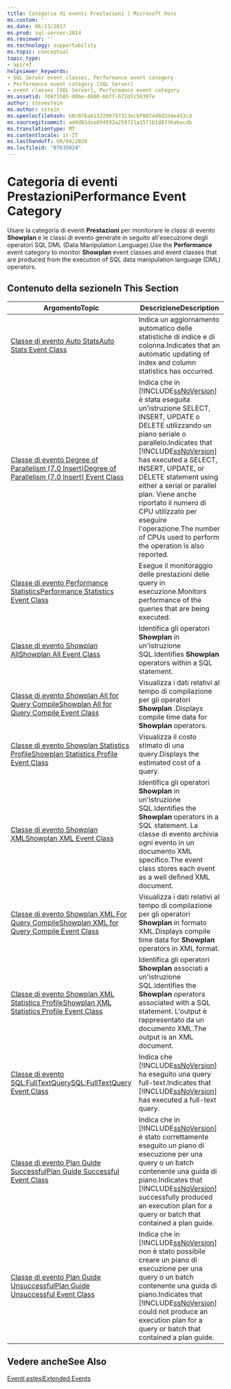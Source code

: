 ```yaml
---
title: Categoria di eventi Prestazioni | Microsoft Docs
ms.custom: ''
ms.date: 06/13/2017
ms.prod: sql-server-2014
ms.reviewer: ''
ms.technology: supportability
ms.topic: conceptual
topic_type:
- apiref
helpviewer_keywords:
- SQL Server event classes, Performance event category
- Performance event category [SQL Server]
- event classes [SQL Server], Performance event category
ms.assetid: 708f3585-d8be-4980-bbff-672d7c59397e
author: stevestein
ms.author: sstein
ms.openlocfilehash: b0c076a4132298797313ecbf0874d9d2d4e453cd
ms.sourcegitcommit: ad4d92dce894592a259721a1571b1d8736abacdb
ms.translationtype: MT
ms.contentlocale: it-IT
ms.lasthandoff: 08/04/2020
ms.locfileid: "87635024"
---
```

# <a name="performance-event-category"></a><span data-ttu-id="21579-102">Categoria di eventi Prestazioni</span><span class="sxs-lookup"><span data-stu-id="21579-102">Performance Event Category</span></span>
  <span data-ttu-id="21579-103">Usare la categoria di eventi **Prestazioni** per monitorare le classi di evento **Showplan** e le classi di evento generate in seguito all'esecuzione degli operatori SQL DML (Data Manipulation Language).</span><span class="sxs-lookup"><span data-stu-id="21579-103">Use the **Performance** event category to monitor **Showplan** event classes and event classes that are produced from the execution of SQL data manipulation language (DML) operators.</span></span>  
  
## <a name="in-this-section"></a><span data-ttu-id="21579-104">Contenuto della sezione</span><span class="sxs-lookup"><span data-stu-id="21579-104">In This Section</span></span>  
  
|<span data-ttu-id="21579-105">Argomento</span><span class="sxs-lookup"><span data-stu-id="21579-105">Topic</span></span>|<span data-ttu-id="21579-106">Descrizione</span><span class="sxs-lookup"><span data-stu-id="21579-106">Description</span></span>|  
|-----------|-----------------|  
|[<span data-ttu-id="21579-107">Classe di evento Auto Stats</span><span class="sxs-lookup"><span data-stu-id="21579-107">Auto Stats Event Class</span></span>](auto-stats-event-class.md)|<span data-ttu-id="21579-108">Indica un aggiornamento automatico delle statistiche di indice e di colonna.</span><span class="sxs-lookup"><span data-stu-id="21579-108">Indicates that an automatic updating of index and column statistics has occurred.</span></span>|  
|[<span data-ttu-id="21579-109">Classe di evento Degree of Parallelism &#40;7.0 Insert&#41;</span><span class="sxs-lookup"><span data-stu-id="21579-109">Degree of Parallelism &#40;7.0 Insert&#41; Event Class</span></span>](degree-of-parallelism-7-0-insert-event-class.md)|<span data-ttu-id="21579-110">Indica che in [!INCLUDE[ssNoVersion](../../includes/ssnoversion-md.md)] è stata eseguita un'istruzione SELECT, INSERT, UPDATE o DELETE utilizzando un piano seriale o parallelo.</span><span class="sxs-lookup"><span data-stu-id="21579-110">Indicates that [!INCLUDE[ssNoVersion](../../includes/ssnoversion-md.md)] has executed a SELECT, INSERT, UPDATE, or DELETE statement using either a serial or parallel plan.</span></span> <span data-ttu-id="21579-111">Viene anche riportato il numero di CPU utilizzato per eseguire l'operazione.</span><span class="sxs-lookup"><span data-stu-id="21579-111">The number of CPUs used to perform the operation is also reported.</span></span>|  
|[<span data-ttu-id="21579-112">Classe di evento Performance Statistics</span><span class="sxs-lookup"><span data-stu-id="21579-112">Performance Statistics Event Class</span></span>](performance-statistics-event-class.md)|<span data-ttu-id="21579-113">Esegue il monitoraggio delle prestazioni delle query in esecuzione.</span><span class="sxs-lookup"><span data-stu-id="21579-113">Monitors performance of the queries that are being executed.</span></span>|  
|[<span data-ttu-id="21579-114">Classe di evento Showplan All</span><span class="sxs-lookup"><span data-stu-id="21579-114">Showplan All Event Class</span></span>](showplan-all-event-class.md)|<span data-ttu-id="21579-115">Identifica gli operatori **Showplan** in un'istruzione SQL.</span><span class="sxs-lookup"><span data-stu-id="21579-115">Identifies **Showplan** operators within a SQL statement.</span></span>|  
|[<span data-ttu-id="21579-116">Classe di evento Showplan All for Query Compile</span><span class="sxs-lookup"><span data-stu-id="21579-116">Showplan All for Query Compile Event Class</span></span>](showplan-all-for-query-compile-event-class.md)|<span data-ttu-id="21579-117">Visualizza i dati relativi al tempo di compilazione per gli operatori **Showplan** .</span><span class="sxs-lookup"><span data-stu-id="21579-117">Displays compile time data for **Showplan** operators.</span></span>|  
|[<span data-ttu-id="21579-118">Classe di evento Showplan Statistics Profile</span><span class="sxs-lookup"><span data-stu-id="21579-118">Showplan Statistics Profile Event Class</span></span>](showplan-statistics-profile-event-class.md)|<span data-ttu-id="21579-119">Visualizza il costo stimato di una query.</span><span class="sxs-lookup"><span data-stu-id="21579-119">Displays the estimated cost of a query.</span></span>|  
|[<span data-ttu-id="21579-120">Classe di evento Showplan XML</span><span class="sxs-lookup"><span data-stu-id="21579-120">Showplan XML Event Class</span></span>](showplan-xml-event-class.md)|<span data-ttu-id="21579-121">Identifica gli operatori **Showplan** in un'istruzione SQL.</span><span class="sxs-lookup"><span data-stu-id="21579-121">Identifies the **Showplan** operators in a SQL statement.</span></span> <span data-ttu-id="21579-122">La classe di evento archivia ogni evento in un documento XML specifico.</span><span class="sxs-lookup"><span data-stu-id="21579-122">The event class stores each event as a well defined XML document.</span></span>|  
|[<span data-ttu-id="21579-123">Classe di evento Showplan XML For Query Compile</span><span class="sxs-lookup"><span data-stu-id="21579-123">Showplan XML for Query Compile Event Class</span></span>](showplan-xml-for-query-compile-event-class.md)|<span data-ttu-id="21579-124">Visualizza i dati relativi al tempo di compilazione per gli operatori **Showplan** in formato XML.</span><span class="sxs-lookup"><span data-stu-id="21579-124">Displays compile time data for **Showplan** operators in XML format.</span></span>|  
|[<span data-ttu-id="21579-125">Classe di evento Showplan XML Statistics Profile</span><span class="sxs-lookup"><span data-stu-id="21579-125">Showplan XML Statistics Profile Event Class</span></span>](showplan-xml-statistics-profile-event-class.md)|<span data-ttu-id="21579-126">Identifica gli operatori **Showplan** associati a un'istruzione SQL.</span><span class="sxs-lookup"><span data-stu-id="21579-126">Identifies the **Showplan** operators associated with a SQL statement.</span></span> <span data-ttu-id="21579-127">L'output è rappresentato da un documento XML.</span><span class="sxs-lookup"><span data-stu-id="21579-127">The output is an XML document.</span></span>|  
|[<span data-ttu-id="21579-128">Classe di evento SQL:FullTextQuery</span><span class="sxs-lookup"><span data-stu-id="21579-128">SQL:FullTextQuery Event Class</span></span>](sql-fulltextquery-event-class.md)|<span data-ttu-id="21579-129">Indica che [!INCLUDE[ssNoVersion](../../includes/ssnoversion-md.md)] ha eseguito una query full-text.</span><span class="sxs-lookup"><span data-stu-id="21579-129">Indicates that [!INCLUDE[ssNoVersion](../../includes/ssnoversion-md.md)] has executed a full-text query.</span></span>|  
|[<span data-ttu-id="21579-130">Classe di evento Plan Guide Successful</span><span class="sxs-lookup"><span data-stu-id="21579-130">Plan Guide Successful Event Class</span></span>](plan-guide-successful-event-class.md)|<span data-ttu-id="21579-131">Indica che in [!INCLUDE[ssNoVersion](../../includes/ssnoversion-md.md)] è stato correttamente eseguito un piano di esecuzione per una query o un batch contenente una guida di piano.</span><span class="sxs-lookup"><span data-stu-id="21579-131">Indicates that [!INCLUDE[ssNoVersion](../../includes/ssnoversion-md.md)] successfully produced an execution plan for a query or batch that contained a plan guide.</span></span>|  
|[<span data-ttu-id="21579-132">Classe di evento Plan Guide Unsuccessful</span><span class="sxs-lookup"><span data-stu-id="21579-132">Plan Guide Unsuccessful Event Class</span></span>](plan-guide-unsuccessful-event-class.md)|<span data-ttu-id="21579-133">Indica che in [!INCLUDE[ssNoVersion](../../includes/ssnoversion-md.md)] non è stato possibile creare un piano di esecuzione per una query o un batch contenente una guida di piano.</span><span class="sxs-lookup"><span data-stu-id="21579-133">Indicates that [!INCLUDE[ssNoVersion](../../includes/ssnoversion-md.md)] could not produce an execution plan for a query or batch that contained a plan guide.</span></span>|  
  
## <a name="see-also"></a><span data-ttu-id="21579-134">Vedere anche</span><span class="sxs-lookup"><span data-stu-id="21579-134">See Also</span></span>  
 [<span data-ttu-id="21579-135">Eventi estesi</span><span class="sxs-lookup"><span data-stu-id="21579-135">Extended Events</span></span>](../extended-events/extended-events.md)  
  
  
